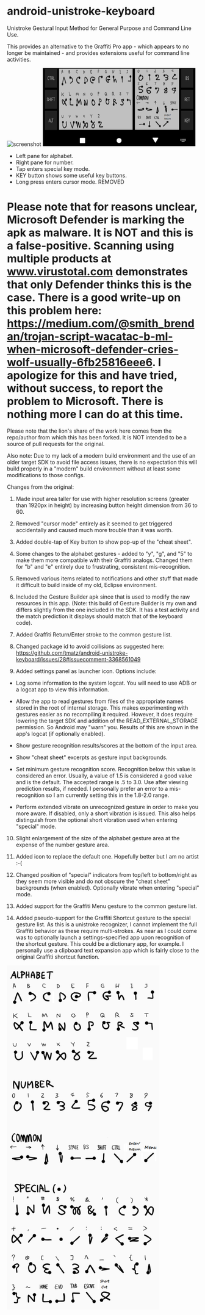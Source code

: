 # android-unistroke-keyboard

Unistroke Gestural Input Method for General Purpose and Command Line Use.

This provides an alternative to the Graffiti Pro app - which appears to no longer be maintained - and provides extensions useful for command line activities.

<img alt="screenshot" src="./docs/images/screenshot.png" width="400px">
<img alt="screenshot" src="./docs/images/screenshot2.png" width="400px">

* Left pane for alphabet.
* Right pane for number.
* Tap enters special key mode.
* KEY button shows some useful key buttons.
* Long press enters cursor mode. REMOVED

# Please note that for reasons unclear, Microsoft Defender is marking the apk as malware. It is NOT and this is a false-positive. Scanning using multiple products at www.virustotal.com demonstrates that only Defender thinks this is the case. There is a good write-up on this problem here: https://medium.com/@smith_brendan/trojan-script-wacatac-b-ml-when-microsoft-defender-cries-wolf-usually-6fb25816eee6. I apologize for this and have tried, without success, to report the problem to Microsoft. There is nothing more I can do at this time.

Please note that the lion's share of the work here comes from the repo/author from which this has been forked. It is NOT intended to be a source of pull requests for the original.

Also note: Due to my lack of a modern build environment and the use of an older target SDK to avoid file access issues, there is no expectation this will build properly in a "modern" build environment without at least some modifications to those configs.

Changes from the original:

1. Made input area taller for use with higher resolution screens (greater than 1920px in height) by increasing button height dimension from 36 to 60.

2. Removed "cursor mode" entirely as it seemed to get triggered accidentally and caused much more trouble than it was worth.

3. Added double-tap of Key button to show pop-up of the "cheat sheet".

4. Some changes to the alphabet gestures - added to "y", "g", and "5" to make them more compatible with their Graffiti analogs. Changed them for "b" and "e" entirely due to frustrating, consistent mis-recognition.

5. Removed various items related to notifications and other stuff that made it difficult to build inside of my old, Eclipse environment.

6. Included the Gesture Builder apk since that is used to modify the raw resources in this app. (Note: this build of Gesture Builder is my own and differs slightly from the one included in the SDK. It has a test activity and the match prediction it displays
should match that of the keyboard code).

7. Added Graffiti Return/Enter stroke to the common gesture list.

8. Changed package id to avoid collisions as suggested here: https://github.com/tmatz/android-unistroke-keyboard/issues/28#issuecomment-3368561049

9. Added settings panel as launcher icon. Options include:

 * Log some information to the system logcat. You will need to use ADB or a logcat app to view this information.

 * Allow the app to read gestures from files of the appropriate names stored in the root of internal storage. This makes experimenting with gestures easier as no recompiling it required. However, it does require lowering the target SDK and addition of
the READ_EXTERNAL_STORAGE permission. So Android may "warn" you. Results of this are shown in the app's logcat (if optionally enabled).

 * Show gesture recognition results/scores at the bottom of the input area.

 * Show "cheat sheet" excerpts as gesture input backgrounds.

 * Set minimum gesture recognition score. Recognition below this value is considered an error. Usually, a value of 1.5 is considered a good value and is the default. The accepted range is .5 to 3.0. Use after viewing prediction results, if needed. I
personally prefer an error to a mis-recognition so I am currently setting this in the 1.8-2.0 range.

 * Perform extended vibrate on unrecognized gesture in order to make you more aware. If disabled, only a short vibration is issued. This also helps distinguish from the optional short vibration used when entering "special" mode.

10. Slight enlargement of the size of the alphabet gesture area at the expense of the number gesture area.

11. Added icon to replace the default one. Hopefully better but I am no artist :-(

12. Changed position of "special" indicators from top/left to bottom/right as they seem more visible and do not obscure the "cheat sheet" backgrounds (when enabled). Optionally vibrate when entering "special" mode.

13. Added support for the Graffiti Menu gesture to the common gesture list.

14. Added pseudo-support for the Graffiti Shortcut gesture to the special gesture list. As this is a unistroke recognizer, I cannot implement the full Graffiti behavior as these require multi-strokes. As near as I could come was to optionally launch a
settings-specified app upon recognition of the shortcut gesture. This could be a dictionary app, for example. I personally use a clipboard text expansion app which is fairly close to the original Graffiti shortcut function.

<img alt="gesture" src="./docs/images/gesture.png" width="400px">
